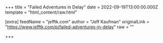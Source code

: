 
+++
title = "Failed Adventures in Delay"
date = 2022-09-19T13:00:00.000Z
template = "html_content/raw.html"

[extra]
feedName = "jefftk.com"
author = "Jeff Kaufman"
originalLink = "https://www.jefftk.com/p/failed-adventures-in-delay"
raw = ""

+++

